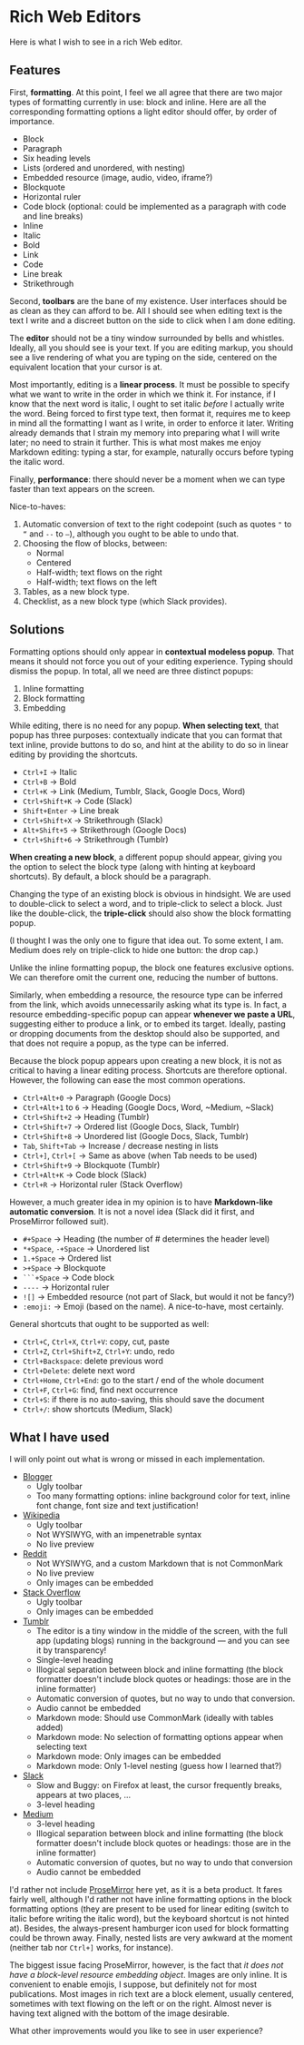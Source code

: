 # Rich Web Editors

Here is what I wish to see in a rich Web editor.

## Features

First, **formatting**. At this point, I feel we all agree that there are two major types of formatting currently in use: block and inline. Here are all the corresponding formatting options a light editor should offer, by order of importance.

*   Block
  * Paragraph
  * Six heading levels
  * Lists (ordered and unordered, with nesting)
  * Embedded resource (image, audio, video, iframe?)
  * Blockquote
  * Horizontal ruler
  * Code block (optional: could be implemented as a paragraph with code and line breaks)
*   Inline
  * Italic
  * Bold
  * Link
  * Code
  * Line break
  * Strikethrough

Second, **toolbars** are the bane of my existence. User interfaces should be as clean as they can afford to be. All I should see when editing text is the text I write and a discreet button on the side to click when I am done editing.

The **editor** should not be a tiny window surrounded by bells and whistles. Ideally, all you should see is your text. If you are editing markup, you should see a live rendering of what you are typing on the side, centered on the equivalent location that your cursor is at.

Most importantly, editing is a **linear process**. It must be possible to specify what we want to write in the order in which we think it. For instance, if I know that the next word is italic, I ought to set italic _before_ I actually write the word. Being forced to first type text, then format it, requires me to keep in mind all the formatting I want as I write, in order to enforce it later. Writing already demands that I strain my memory into preparing what I will write later; no need to strain it further. This is what most makes me enjoy Markdown editing: typing a star, for example, naturally occurs before typing the italic word.

Finally, **performance**: there should never be a moment when we can type faster than text appears on the screen.

Nice-to-haves:

1. Automatic conversion of text to the right codepoint (such as quotes `"` to `“` and `--` to `—`), although you ought to be able to undo that.
2. Choosing the flow of blocks, between:
   * Normal
   * Centered
   * Half-width; text flows on the right
   * Half-width; text flows on the left
3. Tables, as a new block type.
4. Checklist, as a new block type (which Slack provides).

## Solutions

Formatting options should only appear in **contextual modeless popup**. That means it should not force you out of your editing experience. Typing should dismiss the popup. In total, all we need are three distinct popups:

1. Inline formatting
2. Block formatting
3. Embedding

While editing, there is no need for any popup. **When selecting text**, that popup has three purposes: contextually indicate that you can format that text inline, provide buttons to do so, and hint at the ability to do so in linear editing by providing the shortcuts.

* `Ctrl+I` → Italic
* `Ctrl+B` → Bold
* `Ctrl+K` → Link (Medium, Tumblr, Slack, Google Docs, Word)
* `Ctrl+Shift+K` → Code (Slack)
* `Shift+Enter` → Line break
* `Ctrl+Shift+X` → Strikethrough (Slack)
* `Alt+Shift+5` → Strikethrough (Google Docs)
* `Ctrl+Shift+6` → Strikethrough (Tumblr)

**When creating a new block**, a different popup should appear, giving you the option to select the block type (along with hinting at keyboard shortcuts). By default, a block should be a paragraph.

Changing the type of an existing block is obvious in hindsight. We are used to double-click to select a word, and to triple-click to select a block. Just like the double-click, the **triple-click** should also show the block formatting popup.

(I thought I was the only one to figure that idea out. To some extent, I am. Medium does rely on triple-click to hide one button: the drop cap.)

Unlike the inline formatting popup, the block one features exclusive options. We can therefore omit the current one, reducing the number of buttons.

Similarly, when embedding a resource, the resource type can be inferred from the link, which avoids unnecessarily asking what its type is. In fact, a resource embedding-specific popup can appear **whenever we paste a URL**, suggesting either to produce a link, or to embed its target. Ideally, pasting or dropping documents from the desktop should also be supported, and that does not require a popup, as the type can be inferred.

Because the block popup appears upon creating a new block, it is not as critical to having a linear editing process. Shortcuts are therefore optional. However, the following can ease the most common operations.

* `Ctrl+Alt+0` → Paragraph (Google Docs)
* `Ctrl+Alt+1` to `6` → Heading (Google Docs, Word, ~Medium, ~Slack)
* `Ctrl+Shift+2` → Heading (Tumblr)
* `Ctrl+Shift+7` → Ordered list (Google Docs, Slack, Tumblr)
* `Ctrl+Shift+8` → Unordered list (Google Docs, Slack, Tumblr)
* `Tab`, `Shift+Tab` → Increase / decrease nesting in lists
* `Ctrl+]`, `Ctrl+[` → Same as above (when Tab needs to be used)
* `Ctrl+Shift+9` → Blockquote (Tumblr)
* `Ctrl+Alt+K` → Code block (Slack)
* `Ctrl+R` → Horizontal ruler (Stack Overflow)

However, a much greater idea in my opinion is to have **Markdown-like automatic conversion**. It is not a novel idea (Slack did it first, and ProseMirror followed suit).

* `#+Space` → Heading (the number of # determines the header level)
* `*+Space`, `-+Space` → Unordered list
* `1.+Space` → Ordered list
* `>+Space` → Blockquote
* ```` ```+Space ```` → Code block
* `----` → Horizontal ruler
* `![]` → Embedded resource (not part of Slack, but would it not be fancy?)
* `:emoji:` → Emoji (based on the name). A nice-to-have, most certainly.

General shortcuts that ought to be supported as well:

* `Ctrl+C`, `Ctrl+X`, `Ctrl+V`: copy, cut, paste
* `Ctrl+Z`, `Ctrl+Shift+Z`, `Ctrl+Y`: undo, redo
* `Ctrl+Backspace`: delete previous word
* `Ctrl+Delete`: delete next word
* `Ctrl+Home`, `Ctrl+End`: go to the start / end of the whole document
* `Ctrl+F`, `Ctrl+G`: find, find next occurrence
* `Ctrl+S`: if there is no auto-saving, this should save the document
* `Ctrl+/`: show shortcuts (Medium, Slack)

## What I have used

I will only point out what is wrong or missed in each implementation.

* [Blogger][]
  * Ugly toolbar
  * Too many formatting options: inline background color for text, inline font change, font size and text justification!
* [Wikipedia][]
  * Ugly toolbar
  * Not WYSIWYG, with an impenetrable syntax
  * No live preview
* [Reddit][]
  * Not WYSIWYG, and a custom Markdown that is not CommonMark
  * No live preview
  * Only images can be embedded
* [Stack Overflow][]
  * Ugly toolbar
  * Only images can be embedded
* [Tumblr][]
  * The editor is a tiny window in the middle of the screen, with the full app (updating blogs) running in the background — and you can see it by transparency!
  * Single-level heading
  * Illogical separation between block and inline formatting (the block formatter doesn't include block quotes or headings: those are in the inline formatter)
  * Automatic conversion of quotes, but no way to undo that conversion.
  * Audio cannot be embedded
  * Markdown mode: Should use CommonMark (ideally with tables added)
  * Markdown mode: No selection of formatting options appear when selecting text
  * Markdown mode: Only images can be embedded
  * Markdown mode: Only 1-level nesting (guess how I learned that?)
* [Slack][]
  * Slow and Buggy: on Firefox at least, the cursor frequently breaks, appears at two places, …
  * 3-level heading
* [Medium][]
  * 3-level heading
  * Illogical separation between block and inline formatting (the block formatter doesn't include block quotes or headings: those are in the inline formatter)
  * Automatic conversion of quotes, but no way to undo that conversion
  * Audio cannot be embedded

I'd rather not include [ProseMirror][] here yet, as it is a beta product. It fares fairly well, although I'd rather not have inline formatting options in the block formatting options (they are present to be used for linear editing (switch to italic before writing the italic word), but the keyboard shortcut is not hinted at). Besides, the always-present hamburger icon used for block formatting could be thrown away. Finally, nested lists are very awkward at the moment (neither tab nor `Ctrl+]` works, for instance).

The biggest issue facing ProseMirror, however, is the fact that *it does not have a block-level resource embedding object*. Images are only inline. It is convenient to enable emojis, I suppose, but definitely not for most publications. Most images in rich text are a block element, usually centered, sometimes with text flowing on the left or on the right. Almost never is having text aligned with the bottom of the image desirable.

[Blogger]: https://www.blogger.com
[Wikipedia]: https://www.wikipedia.org/
[Reddit]: https://www.reddit.com/
[Stack Overflow]: https://stackoverflow.com/
[Tumblr]: https://www.tumblr.com/
[Slack]: https://slack.com/
[Medium]: https://medium.com/
[ProseMirror]: http://prosemirror.net/

What other improvements would you like to see in user experience?

<script type="application/ld+json">
{ "@context": "http://schema.org",
  "@type": "BlogPosting",
  "datePublished": "2015-09-26T19:42:00Z",
  "keywords": "web" }
</script>
